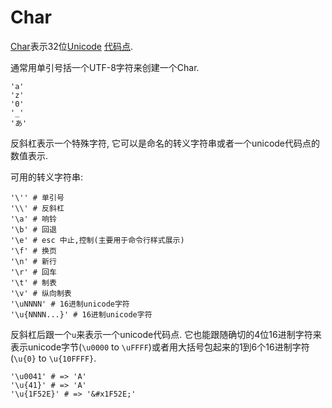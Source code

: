 # Char

[Char](http://crystal-lang.org/api/Char.html)表示32位[Unicode](http://en.wikipedia.org/wiki/Unicode) [代码点](http://en.wikipedia.org/wiki/Code_point).

通常用单引号括一个UTF-8字符来创建一个Char.

```crystal
'a'
'z'
'0'
'_'
'あ'
```

反斜杠表示一个特殊字符, 它可以是命名的转义字符串或者一个unicode代码点的数值表示.

可用的转义字符串:
```crystal
'\'' # 单引号
'\\' # 反斜杠
'\a' # 响铃
'\b' # 回退
'\e' # esc 中止,控制(主要用于命令行样式展示)
'\f' # 换页
'\n' # 新行
'\r' # 回车
'\t' # 制表
'\v' # 纵向制表
'\uNNNN' # 16进制unicode字符
'\u{NNNN...}' # 16进制unicode字符
```

反斜杠后跟一个`u`来表示一个unicode代码点. 它也能跟随确切的4位16进制字符来表示unicode字节(`\u0000` to `\uFFFF`)或者用大括号包起来的1到6个16进制字符(`\u{0}` to `\u{10FFFF}`.

```crystal
'\u0041' # => 'A'
'\u{41}' # => 'A'
'\u{1F52E}' # => '&#x1F52E;'
```
